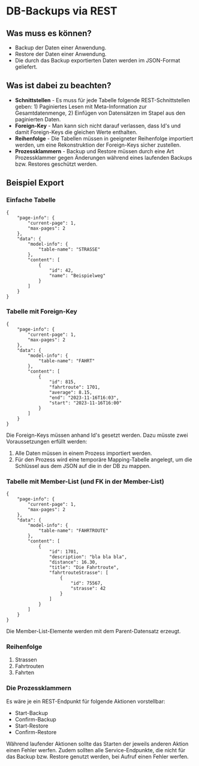# DB-Backups via REST

## Was muss es können?

* Backup der Daten einer Anwendung.
* Restore der Daten einer Anwendung.
* Die durch das Backup exportierten Daten werden im JSON-Format geliefert.

## Was ist dabei zu beachten?

* **Schnittstellen** - Es muss für jede Tabelle folgende REST-Schnittstellen geben: 1) Paginiertes Lesen mit Meta-Information zur Gesamtdatenmenge, 2) Einfügen von Datensätzen im Stapel aus den paginierten Daten.
* **Foreign-Key** - Man kann sich nicht darauf verlassen, dass Id's und damit Foreign-Keys die gleichen Werte enthalten.
* **Reihenfolge** - Die Tabellen müssen in geeigneter Reihenfolge importiert werden, um eine Rekonstruktion der Foreign-Keys sicher zustellen.
* **Prozessklammern** - Backup und Restore müssen durch eine Art Prozessklammer gegen Änderungen während eines laufenden Backups bzw. Restores geschützt werden.

## Beispiel Export

### Einfache Tabelle
```
{
    "page-info": {
        "current-page": 1,
        "max-pages": 2
    },
    "data": {
        "model-info": {
            "table-name": "STRASSE"
        },
        "content": [
            {
                "id": 42,
                "name": "Beispielweg"
            }
        ]
    }
}
```

### Tabelle mit Foreign-Key
```
{
    "page-info": {
        "current-page": 1,
        "max-pages": 2
    },
    "data": {
        "model-info": {
            "table-name": "FAHRT"
        },
        "content": [
            {
                "id": 815,
                "fahrtroute": 1701,
                "average": 8.15,
                "end": "2023-11-16T16:03",
                "start": "2023-11-16T16:00"
            }
        ]
    }
}
```
Die Foreign-Keys müssen anhand Id's gesetzt werden. Dazu müsste zwei Voraussetzungen erfüllt werden:

1. Alle Daten müssen in einem Prozess importiert werden.
1. Für den Prozess wird eine temporäre Mapping-Tabelle angelegt, um die Schlüssel aus dem JSON auf die in der DB zu mappen.

### Tabelle mit Member-List (und FK in der Member-List)
```
{
    "page-info": {
        "current-page": 1,
        "max-pages": 2
    },
    "data": {
        "model-info": {
            "table-name": "FAHRTROUTE"
        },
        "content": [
            {
                "id": 1701,
                "description": "bla bla bla",
                "distance": 16.30,
                "title": "Die Fahrtroute",
                "fahrtrouteStrasse": [
                    {
                        "id": 75567,
                        "strasse": 42
                    }
                ]
            }
        ]
    }
}
```
Die Member-List-Elemente werden mit dem Parent-Datensatz erzeugt.

### Reihenfolge
1. Strassen
1. Fahrtrouten
1. Fahrten

### Die Prozessklammern

Es wäre je ein REST-Endpunkt für folgende Aktionen vorstellbar:

* Start-Backup
* Confirm-Backup
* Start-Restore
* Confirm-Restore

Während laufender Aktionen sollte das Starten der jeweils anderen Aktion einen Fehler werfen. Zudem sollten alle Service-Endpunkte, die nicht für das Backup bzw. Restore genutzt werden, bei Aufruf einen Fehler werfen.